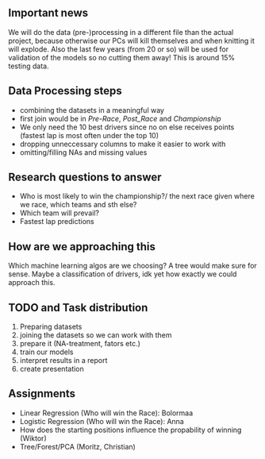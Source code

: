 ## Important news
We will do the data (pre-)processing in a different file than the actual project, because otherwise our PCs will kill themselves and when knitting it will explode.
Also the last few years (from 20 or so) will be used for validation of the models so no cutting them away! This is around 15% testing data.

## Data Processing steps

- combining the datasets in a meaningful way
- first join would be in _Pre-Race_, _Post_Race_ and _Championship_
- We only need the 10 best drivers since no on else receives points (fastest lap is most often under the top 10)
- dropping unneccessary columns to make it easier to work with
- omitting/filling NAs and missing values

## Research questions to answer

- Who is most likely to win the championship?/ the next race given where we race, which teams and sth else?
- Which team will prevail?
- Fastest lap predictions

## How are we approaching this

Which machine learning algos are we choosing? A tree would make sure for sense.
Maybe a classification of drivers, idk yet how exactly we could approach this.



## TODO and Task distribution
1. Preparing datasets
2. joining the datasets so we can work with them
3. prepare it (NA-treatment, fators etc.)
4. train our models
5. interpret results in a report
6. create presentation


## Assignments 
- Linear Regression (Who will win the Race): Bolormaa
- Logistic Regression (Who will win the Race): Anna 
- How does the starting positions influence the propability of winning (Wiktor)
- Tree/Forest/PCA (Moritz, Christian)
